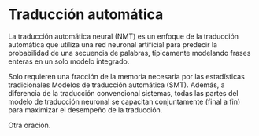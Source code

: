 # Traducción automática

La traducción automática neural (NMT) es un enfoque de la traducción automática que utiliza una red neuronal artificial para predecir la probabilidad de una secuencia de palabras, típicamente modelando frases enteras en un solo modelo integrado.

Solo requieren una fracción de la memoria necesaria por las estadísticas tradicionales Modelos de traducción automática (SMT). Además, a diferencia de la traducción convencional sistemas, todas las partes del modelo de traducción neuronal se capacitan conjuntamente (final a fin) para maximizar el desempeño de la traducción.

Otra oración.
